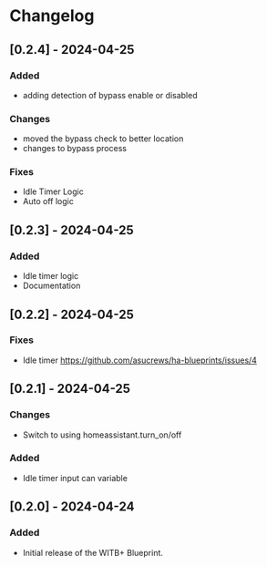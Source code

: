 # Changelog

## [0.2.4] - 2024-04-25
### Added
- adding detection of bypass enable or disabled
### Changes
- moved the bypass check to better location
- changes to bypass process
### Fixes
- Idle Timer Logic
- Auto off logic

## [0.2.3] - 2024-04-25
### Added
- Idle timer logic
- Documentation

## [0.2.2] - 2024-04-25
### Fixes
- Idle timer https://github.com/asucrews/ha-blueprints/issues/4

## [0.2.1] - 2024-04-25
### Changes
- Switch to using homeassistant.turn_on/off
### Added
- Idle timer input can variable

## [0.2.0] - 2024-04-24
### Added
- Initial release of the WITB+ Blueprint.
